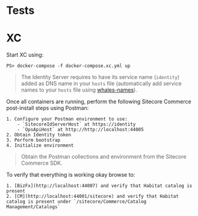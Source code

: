 # Tests

# XC
Start XC using:
```
PS> docker-compose -f docker-compose.xc.yml up
```

> The Identity Server requires to have its service name (`identity`) added as DNS name in your `hosts` file
(automatically add service names to your `hosts` file using [whales-names](https://github.com/gregolsky/whales-names)).

Once all containers are running, perform the following Sitecore Commerce post-install steps using Postman:

    1. Configure your Postman environment to use:
        - `SitecoreIdServerHost` at https://identity
        - `OpsApiHost` at http://http://localhost:44005
    2. Obtain Identity token
    3. Perform bootstrap
    4. Initialize environment

> Obtain the Postman collections and environment from the Sitecore Commerce SDK.

To verify that everything is working okay browse to:

    1. [BizFx](http://localhost:44007) and verify that Habitat catalog is present
    2. [CM](http://localhost:44001/sitecore) and verify that Habitat catalog is present under `/sitecore/Commerce/Catalog Management/Catalogs`